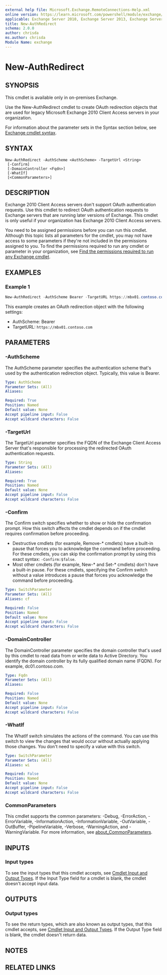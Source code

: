 ```yaml
---
external help file: Microsoft.Exchange.RemoteConnections-Help.xml
online version: https://learn.microsoft.com/powershell/module/exchange/new-authredirect
applicable: Exchange Server 2010, Exchange Server 2013, Exchange Server 2016, Exchange Server 2019
title: New-AuthRedirect
schema: 2.0.0
author: chrisda
ms.author: chrisda
Module Name: exchange
---
```


# New-AuthRedirect

## SYNOPSIS
This cmdlet is available only in on-premises Exchange.

Use the New-AuthRedirect cmdlet to create OAuth redirection objects that are used for legacy Microsoft Exchange 2010 Client Access servers in your organization.

For information about the parameter sets in the Syntax section below, see [Exchange cmdlet syntax](https://learn.microsoft.com/powershell/exchange/exchange-cmdlet-syntax).

## SYNTAX

```
New-AuthRedirect -AuthScheme <AuthScheme> -TargetUrl <String>
 [-Confirm]
 [-DomainController <Fqdn>]
 [-WhatIf]
 [<CommonParameters>]
```

## DESCRIPTION
Exchange 2010 Client Access servers don't support OAuth authentication requests. Use this cmdlet to redirect OAuth authentication requests to Exchange servers that are running later versions of Exchange. This cmdlet is only useful if your organization has Exchange 2010 Client Access servers.

You need to be assigned permissions before you can run this cmdlet. Although this topic lists all parameters for the cmdlet, you may not have access to some parameters if they're not included in the permissions assigned to you. To find the permissions required to run any cmdlet or parameter in your organization, see [Find the permissions required to run any Exchange cmdlet](https://learn.microsoft.com/powershell/exchange/find-exchange-cmdlet-permissions).

## EXAMPLES

### Example 1
```powershell
New-AuthRedirect -AuthScheme Bearer -TargetURL https://mbx01.contoso.com
```

This example creates an OAuth redirection object with the following settings:

- AuthScheme: Bearer
- TargetURL: `https://mbx01.contoso.com`

## PARAMETERS

### -AuthScheme
The AuthScheme parameter specifies the authentication scheme that's used by the authentication redirection object. Typically, this value is Bearer.

```yaml
Type: AuthScheme
Parameter Sets: (All)
Aliases:

Required: True
Position: Named
Default value: None
Accept pipeline input: False
Accept wildcard characters: False
```

### -TargetUrl
The TargetUrl parameter specifies the FQDN of the Exchange Client Access Server that's responsible for processing the redirected OAuth authentication requests.

```yaml
Type: String
Parameter Sets: (All)
Aliases:

Required: True
Position: Named
Default value: None
Accept pipeline input: False
Accept wildcard characters: False
```

### -Confirm
The Confirm switch specifies whether to show or hide the confirmation prompt. How this switch affects the cmdlet depends on if the cmdlet requires confirmation before proceeding.

- Destructive cmdlets (for example, Remove-\* cmdlets) have a built-in pause that forces you to acknowledge the command before proceeding. For these cmdlets, you can skip the confirmation prompt by using this exact syntax: `-Confirm:$false`.
- Most other cmdlets (for example, New-\* and Set-\* cmdlets) don't have a built-in pause. For these cmdlets, specifying the Confirm switch without a value introduces a pause that forces you acknowledge the command before proceeding.

```yaml
Type: SwitchParameter
Parameter Sets: (All)
Aliases: cf

Required: False
Position: Named
Default value: None
Accept pipeline input: False
Accept wildcard characters: False
```

### -DomainController
The DomainController parameter specifies the domain controller that's used by this cmdlet to read data from or write data to Active Directory. You identify the domain controller by its fully qualified domain name (FQDN). For example, dc01.contoso.com.

```yaml
Type: Fqdn
Parameter Sets: (All)
Aliases:

Required: False
Position: Named
Default value: None
Accept pipeline input: False
Accept wildcard characters: False
```

### -WhatIf
The WhatIf switch simulates the actions of the command. You can use this switch to view the changes that would occur without actually applying those changes. You don't need to specify a value with this switch.

```yaml
Type: SwitchParameter
Parameter Sets: (All)
Aliases: wi

Required: False
Position: Named
Default value: None
Accept pipeline input: False
Accept wildcard characters: False
```

### CommonParameters
This cmdlet supports the common parameters: -Debug, -ErrorAction, -ErrorVariable, -InformationAction, -InformationVariable, -OutVariable, -OutBuffer, -PipelineVariable, -Verbose, -WarningAction, and -WarningVariable. For more information, see [about_CommonParameters](https://go.microsoft.com/fwlink/p/?LinkID=113216).

## INPUTS

### Input types
To see the input types that this cmdlet accepts, see [Cmdlet Input and Output Types](https://go.microsoft.com/fwlink/p/?linkId=616387). If the Input Type field for a cmdlet is blank, the cmdlet doesn't accept input data.

## OUTPUTS

### Output types
To see the return types, which are also known as output types, that this cmdlet accepts, see [Cmdlet Input and Output Types](https://go.microsoft.com/fwlink/p/?linkId=616387). If the Output Type field is blank, the cmdlet doesn't return data.

## NOTES

## RELATED LINKS
